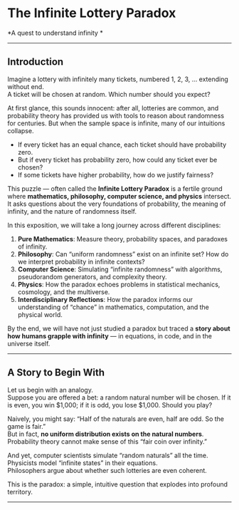 # The Infinite Lottery Paradox  
*A quest to understand infinity *  

---

## Introduction  

Imagine a lottery with infinitely many tickets, numbered 1, 2, 3, … extending without end.  
A ticket will be chosen at random. Which number should you expect?  

At first glance, this sounds innocent: after all, lotteries are common, and probability theory has provided us with tools to reason about randomness for centuries. But when the sample space is infinite, many of our intuitions collapse.  

- If every ticket has an equal chance, each ticket should have probability zero.  
- But if every ticket has probability zero, how could any ticket ever be chosen?  
- If some tickets have higher probability, how do we justify fairness?  

This puzzle — often called the **Infinite Lottery Paradox** is a fertile ground where **mathematics, philosophy, computer science, and physics** intersect. It asks questions about the very foundations of probability, the meaning of infinity, and the nature of randomness itself.  

In this exposition, we will take a long journey across different disciplines:  

1. **Pure Mathematics**: Measure theory, probability spaces, and paradoxes of infinity.  
2. **Philosophy**: Can “uniform randomness” exist on an infinite set? How do we interpret probability in infinite contexts?  
3. **Computer Science**: Simulating “infinite randomness” with algorithms, pseudorandom generators, and complexity theory.  
4. **Physics**: How the paradox echoes problems in statistical mechanics, cosmology, and the multiverse.  
5. **Interdisciplinary Reflections**: How the paradox informs our understanding of “chance” in mathematics, computation, and the physical world.  

By the end, we will have not just studied a paradox but traced a **story about how humans grapple with infinity** — in equations, in code, and in the universe itself.  

---

## A Story to Begin With  

Let us begin with an analogy.  
Suppose you are offered a bet: a random natural number will be chosen. If it is even, you win $1,000; if it is odd, you lose $1,000. Should you play?  

Naively, you might say: “Half of the naturals are even, half are odd. So the game is fair.”  
But in fact, **no uniform distribution exists on the natural numbers**. Probability theory cannot make sense of this “fair coin over infinity.”  

And yet, computer scientists simulate “random naturals” all the time.  
Physicists model “infinite states” in their equations.  
Philosophers argue about whether such lotteries are even coherent.  

This is the paradox: a simple, intuitive question that explodes into profound territory.  

---
